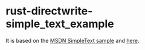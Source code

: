 # rust-directwrite-simple_text_example
It is based on the [MSDN SimpleText sample](https://msdn.microsoft.com/en-us/library/windows/desktop/dd368152(v=vs.85).aspx) and [here](https://msdn.microsoft.com/de-de/library/windows/desktop/dd371577(v=vs.85).aspx).

